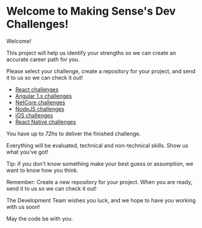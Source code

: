 # Welcome to Making Sense's Dev Challenges!

Welcome!

This project will help us identify your strengths so we can create an accurate career path for you.

Please select your challenge, create a repository for your project, and send it to us so we can check it out!

- [React challenges](React/README.md)
- [Angular 1.x challenges](Angular1.x/README.md)
- [NetCore challenges](NetCore/README.md)
- [NodeJS challenges](NodeJS/README.md)
- [iOS challenges](iOS/master-detail-api.md)
- [React Native challenges](ReactNative/README.md)

You have up to *72hs* to deliver the finished challenge.

Everything will be evaluated, technical and non-technical skills. Show us what you've got!

Tip: if you don't know something make your best guess or assumption, we want to know how you think.

Remember: Create a new repository for your project. When you are ready, send it to us so we can check it out!

The Development Team wishes you luck, and we hope to have you working with us soon!

May the code be with you.